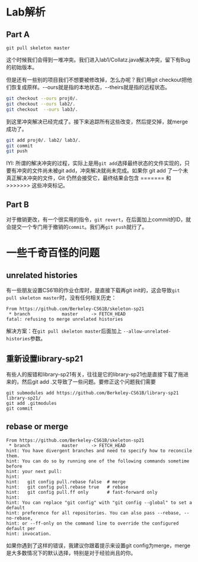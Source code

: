 
# Lab解析

## Part A
`git pull skeleton master`

这个时候我们会得到一堆冲突。我们进入lab1/Collatz.java解决冲突，留下有Bug的初始版本。

但是还有一些别的项目我们不想要被修改掉，怎么办呢？我们用git checkout把他们恢复成原样。--ours就是指的本地状态，--theirs就是指的远程状态。

```bash
git checkout --ours proj0/.
git checkout --ours lab2/.
git checkout  --ours lab3/.
```
到这里冲突解决已经完成了。接下来追踪所有这些改变，然后提交掉，就merge成功了。


```bash
git add proj0/. lab2/ lab3/.
git commit
git push
```
IYI: 所谓的解决冲突的过程，实际上是用`git add`选择最终状态的文件实现的，只要有冲突的文件尚未被git add，冲突解决就尚未完成。如果你 git add 了一个未真正解决冲突的文件，Git 仍然会接受它，最终结果会包含 ======= 和 >>>>>>> 这些冲突标记。

## Part B

对于撤销更改，有一个很实用的指令，`git revert`，在后面加上commit的ID，就会提交一个专门用于撤销的`commit`。我们再`git push`就行了。

# 一些千奇百怪的问题

## unrelated histories

有一些朋友设置CS61B的作业仓库时，是直接下载再git init的，这会导致`git pull skeleton master`时，没有任何相关历史：

```
From https://github.com/Berkeley-CS61B/skeleton-sp21
 * branch            master     -> FETCH_HEAD
fatal: refusing to merge unrelated histories
```

解决方案：在`git pull skeleton master`后面加上 `--allow-unrelated-histories`参数。

## 重新设置library-sp21

有些人的报错和library-sp21有关，往往是它的library-sp21也是直接下载了拖进来的，然后git add .又导致了一些问题。要修正这个问题我们需要

```
git submodules add https://github.com/Berkeley-CS61B/library-sp21 library-sp21/
git add .gitmodules
git commit
```
## rebase or merge
```
From https://github.com/Berkeley-CS61B/skeleton-sp21
 * branch            master     -> FETCH_HEAD
hint: You have divergent branches and need to specify how to reconcile them.
hint: You can do so by running one of the following commands sometime before
hint: your next pull:
hint:
hint:   git config pull.rebase false  # merge
hint:   git config pull.rebase true   # rebase
hint:   git config pull.ff only       # fast-forward only
hint:
hint: You can replace "git config" with "git config --global" to set a default
hint: preference for all repositories. You can also pass --rebase, --no-rebase,
hint: or --ff-only on the command line to override the configured default per
hint: invocation.
```
如果你遇到了这样的错误，我建议你跟着提示来设置git config为merge，merge是大多数情况下的默认选择，特别是对于经验尚且的你。
